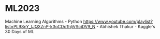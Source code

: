 # ML2023
Machine Learning Algorithms - Python 
https://www.youtube.com/playlist?list=PL98nY_tJQXZnP-k3qCDd1hljVSciDV9_N - Abhishek Thakur - Kaggle's 30 Days of ML 
